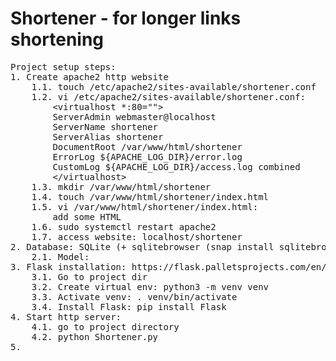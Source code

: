 # Shortener - for longer links shortening

<pre>
Project setup steps:
1. Create apache2 http website
	1.1. touch /etc/apache2/sites-available/shortener.conf
	1.2. vi /etc/apache2/sites-available/shortener.conf:
		&#60;virtualhost *:80=""&#62;
		ServerAdmin webmaster@localhost
		ServerName shortener
		ServerAlias shortener
		DocumentRoot /var/www/html/shortener
		ErrorLog ${APACHE_LOG_DIR}/error.log
		CustomLog ${APACHE_LOG_DIR}/access.log combined
		&#60;/virtualhost&#62;
	1.3. mkdir /var/www/html/shortener
	1.4. touch /var/www/html/shortener/index.html
	1.5. vi /var/www/html/shortener/index.html:
		add some HTML
	1.6. sudo systemctl restart apache2
	1.7. access website: localhost/shortener
2. Database: SQLite (+ sqlitebrowser (snap install sqlitebrowser))
	2.1. Model:
3. Flask installation: https://flask.palletsprojects.com/en/2.0.x/installation/
	3.1. Go to project dir
	3.2. Create virtual env: python3 -m venv venv
	3.3. Activate venv: . venv/bin/activate
	3.4. Install Flask: pip install Flask
4. Start http server:
	4.1. go to project directory
	4.2. python Shortener.py
5. 
</pre>
